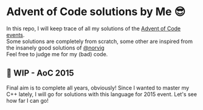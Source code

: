 # Advent of Code solutions by Me 😎

In this repo, I will keep trace of all my solutions of the [Advent of Code events](https://adventofcode.com/). \
Some solutions are completely from scratch, some other are inspired from the insanely good solutions of [@norvig](https://github.com/norvig)\
Feel free to judge me for my (bad) code.

## 🚧 WIP - AoC 2015
Final aim is to complete all years, obviously! Since I wanted to master my C++ lately, I will go for solutions with this language for 2015 event. Let's see how far I can go!
